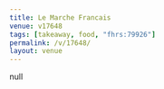 ```yaml
---
title: Le Marche Francais
venue: v17648
tags: [takeaway, food, "fhrs:79926"]
permalink: /v/17648/
layout: venue
---
```

null